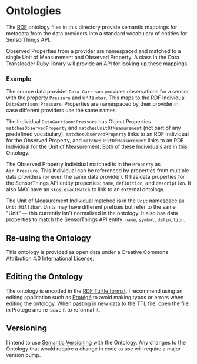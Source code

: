 # Ontologies

The [RDF][] ontology files in this directory provide semantic mappings for metadata from the data providers into a standard vocabulary of entities for SensorThings API.

Observed Properties from a provider are namespaced and matched to a single Unit of Measurement and Observed Property. A class in the Data Transloader Ruby library will provide an API for looking up these mappings.

[RDF]: https://en.wikipedia.org/wiki/Resource_Description_Framework

### Example

The source data provider `Data Garrison` provides observations for a sensor with the property `Pressure` and units `mbar`. This maps to the RDF Individual `DataGarrison:Pressure`. Properties are namespaced by their provider in case different providers use the same names.

The Individual `DataGarrison:Pressure` has Object Properties `matchesObservedProperty` and `matchesUnitOfMeasurement` (not part of any predefined vocabulary). `matchesObservedProperty` links to an RDF Individual for the Observed Property, and `matchesUnitOfMeasurement` links to an RDF Individual for the Unit of Measurement. Both of these Individuals are in this Ontology.

The Observed Property Individual matched is in the `Property` as `Air_Pressure`. This Individual can be referenced by properties from multiple data providers (or even the same data provider). It has data properties for the SensorThings API entity properties: `name`, `definition`, and `description`. It also MAY have an `skos:exactMatch` to link to an external ontology.

The Unit of Measurement Individual matched is in the `Unit` namespace as `Unit:Millibar`. Units may have different prefixes but refer to the same "Unit" — this currently isn't normalized in the ontology. It also has data properties to match the SensorThings API entity: `name`, `symbol`, `definition`.

## Re-using the Ontology

This ontology is provided as open data under a Creative Commons Attribution 4.0 International License.

## Editing the Ontology

The ontology is encoded in the [RDF Turtle format][Turtle]. I recommend using an editing application such as [Protégé][Protege] to avoid making typos or errors when editing the ontology. When pasting in new data to the TTL file, open the file in Protege and re-save it to reformat it.

[Protege]: https://protege.stanford.edu
[Turtle]: https://en.wikipedia.org/wiki/Turtle_(syntax)

## Versioning

I intend to use [Semantic Versioning][semver] with the Ontology. Any changes to the Ontology that would require a change in code to use will require a major version bump.

[semver]: https://semver.org
